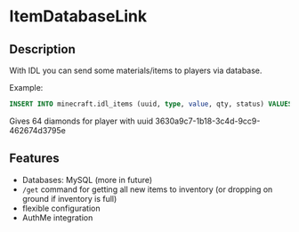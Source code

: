# ItemDatabaseLink

## Description
With IDL you can send some materials/items to players via database.

Example:
```sql
INSERT INTO minecraft.idl_items (uuid, type, value, qty, status) VALUES ('3630a9c7-1b18-3c4d-9cc9-462674d3795e', 'Item', 'DIAMOND', 64, 0)
```

Gives 64 diamonds for player with uuid 3630a9c7-1b18-3c4d-9cc9-462674d3795e

## Features
* Databases: MySQL (more in future)
* `/get` command for getting all new items to inventory (or dropping on ground if inventory is full)
* flexible configuration
* AuthMe integration